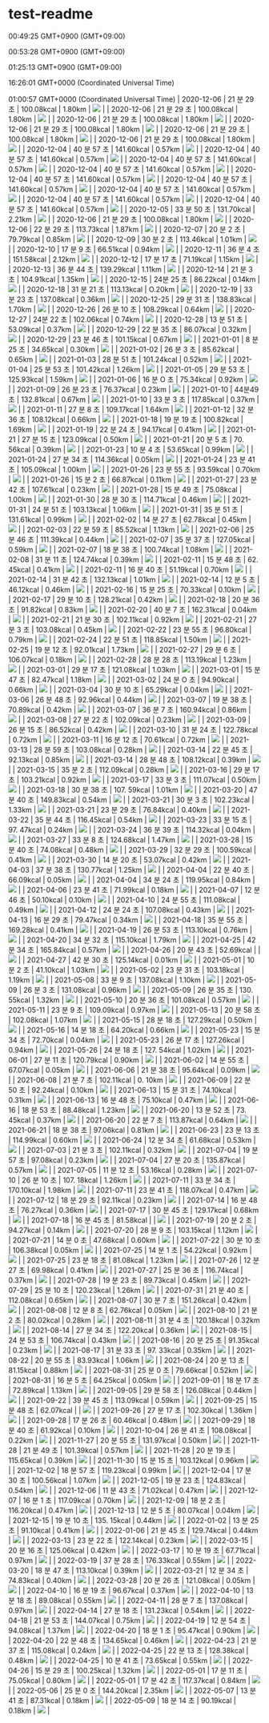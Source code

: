 # test-readme
00:49:25 GMT+0900 (GMT+09:00)

00:53:28 GMT+0900 (GMT+09:00)

01:25:13 GMT+0900 (GMT+09:00)

16:26:01 GMT+0000 (Coordinated Universal Time)

01:00:57 GMT+0000 (Coordinated Universal Time)
| 2020-12-06 | 21 분 29 초 | 100.08kcal | 1.80km | ![](https://pbs.twimg.com/media/Eog8nkrVQAAA9Yz.jpg) |
| 2020-12-06 | 21 분 29 초 | 100.08kcal | 1.80km | ![](https://pbs.twimg.com/media/Eog8nkrVQAAA9Yz.jpg) |
| 2020-12-06 | 21 분 29 초 | 100.08kcal | 1.80km | ![](https://pbs.twimg.com/media/Eog8nkrVQAAA9Yz.jpg) |
| 2020-12-06 | 21 분 29 초 | 100.08kcal | 1.80km | ![](https://pbs.twimg.com/media/Eog8nkrVQAAA9Yz.jpg) |
| 2020-12-06 | 21 분 29 초 | 100.08kcal | 1.80km | ![](https://pbs.twimg.com/media/Eog8nkrVQAAA9Yz.jpg) |
| 2020-12-06 | 21 분 29 초 | 100.08kcal | 1.80km | ![](https://pbs.twimg.com/media/Eog8nkrVQAAA9Yz.jpg) |
| 2020-12-04 | 40 분 57 초 | 141.60kcal | 0.57km | ![](https://pbs.twimg.com/media/EoWgNluVgAA8I8a.jpg) |
| 2020-12-04 | 40 분 57 초 | 141.60kcal | 0.57km | ![](https://pbs.twimg.com/media/EoWgNluVgAA8I8a.jpg) |
| 2020-12-04 | 40 분 57 초 | 141.60kcal | 0.57km | ![](https://pbs.twimg.com/media/EoWgNluVgAA8I8a.jpg) |
| 2020-12-04 | 40 분 57 초 | 141.60kcal | 0.57km | ![](https://pbs.twimg.com/media/EoWgNluVgAA8I8a.jpg) |
| 2020-12-04 | 40 분 57 초 | 141.60kcal | 0.57km | ![](https://pbs.twimg.com/media/EoWgNluVgAA8I8a.jpg) |
| 2020-12-04 | 40 분 57 초 | 141.60kcal | 0.57km | ![](https://pbs.twimg.com/media/EoWgNluVgAA8I8a.jpg) |
| 2020-12-04 | 40 분 57 초 | 141.60kcal | 0.57km | ![](https://pbs.twimg.com/media/EoWgNluVgAA8I8a.jpg) |
| 2020-12-04 | 40 분 57 초 | 141.60kcal | 0.57km | ![](https://pbs.twimg.com/media/EoWgNluVgAA8I8a.jpg) |
| 2020-12-04 | 40 분 57 초 | 141.60kcal | 0.57km | ![](https://pbs.twimg.com/media/EoWgNluVgAA8I8a.jpg) |
| 2020-12-05 | 33 분 50 초 | 131.70kcal | 2.21km | ![](https://pbs.twimg.com/media/Eob4gX0U0AI6Svu.jpg) |
| 2020-12-06 | 21 분 29 초 | 100.08kcal | 1.80km | ![](https://pbs.twimg.com/media/Eog8nkrVQAAA9Yz.jpg) |
| 2020-12-06 | 22 분 29 초 | 113.73kcal | 1.87km | ![](https://pbs.twimg.com/media/EolsLQDU0AEkHZ1.jpg) |
| 2020-12-07 | 20 분 2 초 | 79.79kcal | 0.85km | ![](https://pbs.twimg.com/media/Eoq7nuDUcAANFqK.jpg) |
| 2020-12-09 | 30 분 2 초 | 113.46kcal | 1.01km | ![](https://pbs.twimg.com/media/EozZYp1VEAAzjmw.jpg) |
| 2020-12-10 | 17 분 9 초 | 66.51kcal | 0.94km | ![](https://pbs.twimg.com/media/Eo4Uvk7VgAMu_k8.jpg) |
| 2020-12-11 | 36 분 4 초 | 151.58kcal | 2.12km | ![](https://pbs.twimg.com/media/Eo9IO1BU8AIdl8M.jpg) |
| 2020-12-12 | 17 분 17 초 | 71.19kcal | 1.15km | ![](https://pbs.twimg.com/media/EpAP1SrUwAEfuKg.jpg) |
| 2020-12-13 | 36 분 44 초 | 139.29kcal | 1.11km | ![](https://pbs.twimg.com/media/EpJ65bCU0AEps08.jpg) |
| 2020-12-14 | 21 분 3 초 | 104.91kcal | 1.35km | ![](https://pbs.twimg.com/media/EpPEEr6U8AEzsNL.jpg) |
| 2020-12-15 | 24분 25 초 | 86.22kcal | 0.14km | ![](https://pbs.twimg.com/media/EpUF7WBVoAEgQG5.jpg) |
| 2020-12-18 | 31 분 21 초 | 113.13kcal | O.20km | ![](https://pbs.twimg.com/media/EpeokPsXIAIibJT.jpg) |
| 2020-12-19 | 33 분 23 초 | 137.08kcal | 0.36km | ![](https://pbs.twimg.com/media/EpkVDrIU0AAQSmh.jpg) |
| 2020-12-25 | 29 분 31 초 | 138.83kcal | 1.70km | ![](https://pbs.twimg.com/media/EqEVL1lUUAIAeBy.jpg) |
| 2020-12-26 | 26 분 10 초 | 108.29kcal | 0.64km | ![](https://pbs.twimg.com/media/EqJ5c6IVQAEuMSm.jpg) |
| 2020-12-27 | 24분 22 초 | 102.06kcal | 0.74km | ![](https://pbs.twimg.com/media/EqNUxuCVoAAOY_w.jpg) |
| 2020-12-28 | 13 분 51 초 | 53.09kcal | 0.37km | ![](https://pbs.twimg.com/media/EqSHYzzVoAAQg0a.jpg) |
| 2020-12-29 | 22 분 35 초 | 86.07kcal | 0.32km | ![](https://pbs.twimg.com/media/EqcWr36U0AAzn0H.jpg) |
| 2020-12-29 | 23 분 46 초 | 101.15kcal | 0.67km | ![](https://pbs.twimg.com/media/EqXYUD7U0AAk5ff.jpg) |
| 2021-01-01 | 8 분 25 초 | 34.65kcal | 0.30km | ![](https://pbs.twimg.com/media/EqnvpDeVoAA27iw.jpg) |
| 2021-01-02 | 26 분 3 초 | 85.62kcal | 0.65km | ![](https://pbs.twimg.com/media/EqsdLukVEAIl3FD.jpg) |
| 2021-01-03 | 28 분 51 초 | 101.24kcal | 0.52km | ![](https://pbs.twimg.com/media/EqyamrxUYAAikMB.jpg) |
| 2021-01-04 | 25 분 53 초 | 101.42kcal | 1.26km | ![](https://pbs.twimg.com/media/Eq2M2ojUwAA7aHI.jpg) |
| 2021-01-05 | 29 분 53 초 | 125.93kcal | 1.59km | ![](https://pbs.twimg.com/media/ErAcRg1XEAE8POQ.jpg) |
| 2021-01-06 | 16 분 O 초 | 75.34kcal | 0.92km | ![](https://pbs.twimg.com/media/ErFfxDyUYAAooTl.jpg) |
| 2021-01-09 | 26 분 23 초 | 76.37kcal | 0.23km | ![](https://pbs.twimg.com/media/ErSgNWwVoAE97zt.jpg) |
| 2021-01-10 | 44분49 초 | 132.81kcal | 0.67km | ![](https://pbs.twimg.com/media/ErVfJ1ZUYAACFtU.jpg) |
| 2021-01-10 | 33 분 3 초 | 117.85kcal | 0.37km | ![](https://pbs.twimg.com/media/EraE9NuVQAEZz_V.jpg) |
| 2021-01-11 | 27 분 8 초 | 109.17kcal | 1.64km | ![](https://pbs.twimg.com/media/ErfVsytU0AM3FHb.jpg) |
| 2021-01-12 | 32 분 36 초 | 108.12kcal | 0.66km | ![](https://pbs.twimg.com/media/ErkfIdMVoAAbnEe.jpg) |
| 2021-01-18 | 19 분 19 초 | 100.82kcal | 1.69km | ![](https://pbs.twimg.com/media/EsBF8ceXEAIfzid.jpg) |
| 2021-01-19 | 22 분 24 초 | 94.17kcal | 0.41km | ![](https://pbs.twimg.com/media/EsDfeGRVcAcINXi.jpg) |
| 2021-01-21 | 27 분 15 초 | 123.09kcal | 0.50km | ![](https://pbs.twimg.com/media/EsPNz-AVcAI9lej.jpg) |
| 2021-01-21 | 20 분 5 초 | 70. 56kcal | 0.39km | ![](https://pbs.twimg.com/media/EsS1KMSVkAA8kvQ.jpg) |
| 2021-01-23 | 10 분 4 초 | 53.65kcal | 0.99km | ![](https://pbs.twimg.com/media/Esa5G8MUUAIVlGx.jpg) |
| 2021-01-24 | 27 분 34 초 | 114.36kcal | 0.05km | ![](https://pbs.twimg.com/media/EsiQv0eVkAAKkQB.jpg) |
| 2021-01-24 | 23 분 41 초 | 105.09kcal | 1.00km | ![](https://pbs.twimg.com/media/EsdpmUmVoAAlaHw.jpg) |
| 2021-01-26 | 23 분 55 초 | 93.59kcal | 0.70km | ![](https://pbs.twimg.com/media/EsnctlNUYAAceob.jpg) |
| 2021-01-26 | 15 분 2 초 | 66.87kcal | 0.11km | ![](https://pbs.twimg.com/media/Essk8ReUYAMLiiw.jpg) |
| 2021-01-27 | 23 분 42 초 | 107.61kcal | 0.23km | ![](https://pbs.twimg.com/media/EsxrikCUUAUwRky.jpg) |
| 2021-01-28 | 15 분 49 초 | 75.08kcal | 1.00km | ![](https://pbs.twimg.com/media/Es2qo4qVoAQSTav.jpg) |
| 2021-01-30 | 28 분 30 초 | 114.71kcal | 0.46km | ![](https://pbs.twimg.com/media/Es8SaiWU4AQirgM.jpg) |
| 2021-01-31 | 24 분 51 초 | 103.13kcal | 1.06km | ![](https://pbs.twimg.com/media/EtBYazMU4AUQAM1.jpg) |
| 2021-01-31 | 35 분 51 초 | 131.61kcal | 0.99km | ![](https://pbs.twimg.com/media/EtGSOZiU4AEIHc_.jpg) |
| 2021-02-02 | 14 분 27 초 | 62.78kcal | 0.45km | ![](https://pbs.twimg.com/media/EtQdOG3U4AAHjss.jpg) |
| 2021-02-03 | 22 분 59 초 | 85.52kcal | 1.13km | ![](https://pbs.twimg.com/media/EtVpKoXUcAIbBGB.jpg) |
| 2021-02-06 | 25 분 46 초 | 111.39kcal | 0.44km | ![](https://pbs.twimg.com/media/EtgtOMKVkAAnjVS.jpg) |
| 2021-02-07 | 35 분 37 초 | 127.05kcal | 0.59km | ![](https://pbs.twimg.com/media/Etlnc8IUUAAB9AI.jpg) |
| 2021-02-07 | 18 분 38 초 | 100.74kcal | 1.08km | ![](https://pbs.twimg.com/media/EtqPyLFUUAExCrO.jpg) |
| 2021-02-08 | 31 분 11 초 | 124.74kcal | 0.39km | ![](https://pbs.twimg.com/media/EtvdZShUUAYvDno.jpg) |
| 2021-02-11 | 15 분 48 초 | 62. 45kcal | 0.41km | ![](https://pbs.twimg.com/media/Et6N1n2VEAAd294.jpg) |
| 2021-02-11 | 16 분 40 초 | 51.19kcal | 0.70km | ![](https://pbs.twimg.com/media/Et-6Bs_UYAI2R_q.jpg) |
| 2021-02-14 | 31 분 42 초 | 132.13kcal | 1.01km | ![](https://pbs.twimg.com/media/EuOV1nuUYAAN9ru.jpg) |
| 2021-02-14 | 12 분 5 초 | 46.12kcal | 0.46km | ![](https://pbs.twimg.com/media/EuK0mrHUUAAsRKq.jpg) |
| 2021-02-16 | 15 분 25 초 | 70.33kcal | 0.10km | ![](https://pbs.twimg.com/media/EuYopILVoAAgXXF.jpg) |
| 2021-02-17 | 29 분 10 초 | 128.21kcal | 0.42km | ![](https://pbs.twimg.com/media/EudzI8NUYAQ5GG_.jpg) |
| 2021-02-18 | 20 분 36 초 | 91.82kcal | 0.83km | ![](https://pbs.twimg.com/media/Eui6tGhUcAEYN-h.jpg) |
| 2021-02-20 | 40 분 7 초 | 162.31kcal | 0.04km | ![](https://pbs.twimg.com/media/Eup7ojDVgAAPmwO.jpg) |
| 2021-02-21 | 21 분 30 초 | 102.11kcal | 0.92km | ![](https://pbs.twimg.com/media/EuyVaLZUUAAFQ72.jpg) |
| 2021-02-21 | 27 분 3 초 | 103.08kcal | 0.45km | ![](https://pbs.twimg.com/media/EutqJJzVkAMySOz.jpg) |
| 2021-02-22 | 23 분 55 초 | 96.80kcal | 0.79km | ![](https://pbs.twimg.com/media/Eu3jaxTVgAQoprq.jpg) |
| 2021-02-24 | 22 분 51 초 | 118.85kcal | 1.50km | ![](https://pbs.twimg.com/media/EvBzuTBUcAMdNrX.jpg) |
| 2021-02-25 | 19 분 12 초 | 92.01kcal | 1.73km | ![](https://pbs.twimg.com/media/EvG71jBUUAI5Ple.jpg) |
| 2021-02-27 | 29 분 6 초 | 106.07kcal | 0.18km | ![](https://pbs.twimg.com/media/EvMjGgoUUAMS_aW.jpg) |
| 2021-02-28 | 28 분 28 초 | 113.19kcal | 1.23km | ![](https://pbs.twimg.com/media/EvRtDCbVEAEoGXI.jpg) |
| 2021-03-01 | 29 분 17 초 | 121.08kcal | 1.03km | ![](https://pbs.twimg.com/media/EvWxOneUUAAJmIF.jpg) |
| 2021-03-01 | 15 분 47 초 | 82.47kcal | 1.18km | ![](https://pbs.twimg.com/media/EvbqjG4UYAQjXZF.jpg) |
| 2021-03-02 | 24 분 O 초 | 94.90kcal | 0.66km | ![](https://pbs.twimg.com/media/EvgsfeUVgAApSCB.jpg) |
| 2021-03-04 | 30 분 10 초 | 65.29kcal | 0.04km | ![](https://pbs.twimg.com/media/EvrEHjEVEAE1oxF.jpg) |
| 2021-03-06 | 26 분 48 초 | 92.96kcal | 0.44km | ![](https://pbs.twimg.com/media/EvxO_SoVoAYtcw5.jpg) |
| 2021-03-07 | 19 분 38 초 | 70.89kcal | 0.42km | ![](https://pbs.twimg.com/media/Ev6aMzHVkAAljG2.jpg) |
| 2021-03-07 | 36 분 7 초 | 160.94kcal | 0.86km | ![](https://pbs.twimg.com/media/Ev114IyUUAMD_SZ.jpg) |
| 2021-03-08 | 27 분 22 초 | 102.09kcal | 0.23km | ![](https://pbs.twimg.com/media/Ev_rT9hVkAQ4Kc-.jpg) |
| 2021-03-09 | 26 분 15 초 | 86.52kcal | 0.42km | ![](https://pbs.twimg.com/media/EwEu46nWYAEJ22r.jpg) |
| 2021-03-10 | 31 분 24 초 | 122.78kcal | 0.72km | ![](https://pbs.twimg.com/media/EwJ6wCuVkAANnMy.jpg) |
| 2021-03-11 | 16 분 12 초 | 70.61kcal | 0.72km | ![](https://pbs.twimg.com/media/EwPAh5hUUAIOqCO.jpg) |
| 2021-03-13 | 28 분 59 초 | 103.08kcal | 0.28km | ![](https://pbs.twimg.com/media/EwUyWkBVEAI99QB.jpg) |
| 2021-03-14 | 22 분 45 초 | 92.13kcal | 0.85km | ![](https://pbs.twimg.com/media/EweKq0DVgAAEvQf.jpg) |
| 2021-03-14 | 28 분 48 초 | 108.12kcal | 0.39km | ![](https://pbs.twimg.com/media/EwaDo8hUYAIY5HL.jpg) |
| 2021-03-15 | 35 분 2 초 | 112.09kcal | 0.28km | ![](https://pbs.twimg.com/media/Ewjrm5CUcAAd0dW.jpg) |
| 2021-03-16 | 29 분 17 초 | 103.21kcal | 0.92km | ![](https://pbs.twimg.com/media/Ewo0IYQU8Askm7c.jpg) |
| 2021-03-17 | 33 분 3 초 | 111.07kcal | 0.50km | ![](https://pbs.twimg.com/media/Ewt9wv0VoAwPg3Q.jpg) |
| 2021-03-18 | 30 분 38 초 | 107. 59kcal | 1.01km | ![](https://pbs.twimg.com/media/EwzHQp_UUAU3i3W.jpg) |
| 2021-03-20 | 47 분 40 초 | 149.83kcal | 0.54km | ![](https://pbs.twimg.com/media/Ew5XNqRVEAQVjat.jpg) |
| 2021-03-21 | 30 분 3 초 | 102.23kcal | 1.33km | ![](https://pbs.twimg.com/media/Ew9-7XMVoAMqolx.jpg) |
| 2021-03-21 | 23 분 29 초 | 76.84kcal | 0.40km | ![](https://pbs.twimg.com/media/ExChTdpU8AEtYfm.jpg) |
| 2021-03-22 | 35 분 44 초 | 116.45kcal | 0.54km | ![](https://pbs.twimg.com/media/ExHvgmVU8AQTQ-g.jpg) |
| 2021-03-23 | 33 분 15 초 | 97. 47kcal | 0.24km | ![](https://pbs.twimg.com/media/ExMpBALUcAkGlgm.jpg) |
| 2021-03-24 | 36 분 39 초 | 114.32kcal | 0.04km | ![](https://pbs.twimg.com/media/ExRuZg4VIAMwuz4.jpg) |
| 2021-03-27 | 33 분 8 초 | 124.68kcal | 1.47km | ![](https://pbs.twimg.com/media/Exe2wEFVoAQ8tpg.jpg) |
| 2021-03-28 | 15 분 40 초 | 74.08kcal | 0.48km | ![](https://pbs.twimg.com/media/ExkF0-qVIAMtSey.jpg) |
| 2021-03-29 | 32 분 29 초 | 100.59kcal | 0.41km | ![](https://pbs.twimg.com/media/Exrw5m8U8AAq15v.jpg) |
| 2021-03-30 | 14 분 20 초 | 53.07kcal | 0.42km | ![](https://pbs.twimg.com/media/Exw2BmIUYAQxEkJ.jpg) |
| 2021-04-03 | 37 분 38 초 | 130.77kcal | 1.25km | ![](https://pbs.twimg.com/media/EyBJRGSUcAMy6qS.jpg) |
| 2021-04-04 | 22 분 40 초 | 66.09kcal | 0.05km | ![](https://pbs.twimg.com/media/EyKpfqCUcAAohCn.jpg) |
| 2021-04-04 | 34 분 24 초 | 119.95kcal | 0.84km | ![](https://pbs.twimg.com/media/EyGDHacU8AAtNEK.jpg) |
| 2021-04-06 | 23 분 41 초 | 71.99kcal | 0.18km | ![](https://pbs.twimg.com/media/EyU8nXwVoAEMYF8.jpg) |
| 2021-04-07 | 12 분 46 초 | 50.10kcal | 0.10km | ![](https://pbs.twimg.com/media/EyaDSwPU4AE_M_i.jpg) |
| 2021-04-10 | 24 분 55 초 | 111.08kcal | 0.49km | ![](https://pbs.twimg.com/media/EykwTvGVEAIHgqv.jpg) |
| 2021-04-12 | 24 분 24 초 | 107.08kcal | 0.43km | ![](https://pbs.twimg.com/media/Eyz89nwVcAAySUU.jpg) |
| 2021-04-13 | 16 분 29 초 | 79.47kcal | 0.34km | ![](https://pbs.twimg.com/media/Ey48UFOVoAA1jZh.jpg) |
| 2021-04-18 | 35 분 55 초 | 169.28kcal | 0.41km | ![](https://pbs.twimg.com/media/EzQAbRKVIAUtAyT.jpg) |
| 2021-04-19 | 26 분 53 초 | 113.10kcal | 0.76km | ![](https://pbs.twimg.com/media/EzX48GtVIAklCv3.jpg) |
| 2021-04-20 | 34 분 32 초 | 115.10kcal | 1.79km | ![](https://pbs.twimg.com/media/EzdJOEeVUAU_HJK.jpg) |
| 2021-04-25 | 42 분 34 초 | 165.84kcal | 0.57km | ![](https://pbs.twimg.com/media/Ez23W5MUcAAPU-_.jpg) |
| 2021-04-26 | 20 분 43 초 | 52.69kcal |  | ![](https://pbs.twimg.com/media/Ez78ZhwVkAQ3dLR.jpg) |
| 2021-04-27 | 42 분 30 초 | 125.14kcal | 0.01km | ![](https://pbs.twimg.com/media/E0BLpGYVgAMPVUw.jpg) |
| 2021-05-01 | 10 분 2 초 | 41.10kcal | 1.03km | ![](https://pbs.twimg.com/media/E0Q8ETjUcAAWuCl.jpg) |
| 2021-05-02 | 23 분 31 초 | 103.18kcal | 1.19km | ![](https://pbs.twimg.com/media/E0WJ61bVIAYavNb.jpg) |
| 2021-05-08 | 33 분 9 초 | 137.08kcal | 1.10km | ![](https://pbs.twimg.com/media/E01UUvdUUAEmCsi.jpg) |
| 2021-05-09 | 26 분 3 초 | 131.08kcal | 0.96km | ![](https://pbs.twimg.com/media/E0-5_75UUAgN_cB.jpg) |
| 2021-05-09 | 26 분 35 초 | 130. 55kcal | 1.32km | ![](https://pbs.twimg.com/media/E06bRs2VEAMXbR8.jpg) |
| 2021-05-10 | 20 분 36 초 | 101.08kcal | 0.57km | ![](https://pbs.twimg.com/media/E1D__JaVIAIY_nT.jpg) |
| 2021-05-11 | 23 분 9 초 | 109.09kcal | 0.97km | ![](https://pbs.twimg.com/media/E1JKYq1VgAEwkEz.jpg) |
| 2021-05-13 | 20 분 58 초 | 102.08kcal | 1.07km | ![](https://pbs.twimg.com/media/E1Td5b0VEAEFUhO.jpg) |
| 2021-05-15 | 28 분 18 초 | 127.29kcal | 0.50km | ![](https://pbs.twimg.com/media/E1ZARgzVoAMM3dM.jpg) |
| 2021-05-16 | 14 분 18 초 | 64.20kcal | 0.66km | ![](https://pbs.twimg.com/media/E1i3zRiVkAELCVV.jpg) |
| 2021-05-23 | 15 분 34 초 | 72.70kcal | 0.04km | ![](https://pbs.twimg.com/media/E2HAKvWUcAAuAG7.jpg) |
| 2021-05-23 | 26 분 17 초 | 127.26kcal | 0.94km | ![](https://pbs.twimg.com/media/E2Cc3WEVcAE-umV.jpg) |
| 2021-05-26 | 24 분 18 초 | 127. 54kcal | 1.02km | ![](https://pbs.twimg.com/media/E2WauiOVoAM4SX3.jpg) |
| 2021-06-01 | 27 분 11 초 | 120.79kcal | 0.90km | ![](https://pbs.twimg.com/media/E21XnrfVkAMq2xQ.jpg) |
| 2021-06-02 | 14 분 55 초 | 67.07kcal | 0.05km | ![](https://pbs.twimg.com/media/E26gwfhVcAAlN7C.jpg) |
| 2021-06-06 | 21 분 38 초 | 95.64kcal | 0.09km | ![](https://pbs.twimg.com/media/E3PFvL8VgAEujEC.jpg) |
| 2021-06-08 | 21 분 7 초 | 102.11kcal | 0. 10km | ![](https://pbs.twimg.com/media/E3Zb7u2VcAAafGL.jpg) |
| 2021-06-09 | 22 분 50 초 | 92.24kcal | 0.10km | ![](https://pbs.twimg.com/media/E3emRxUVcAIxtK2.jpg) |
| 2021-06-13 | 15 분 31 초 | 74.10kcal | 0.31km | ![](https://pbs.twimg.com/media/E3xO1XgVgAYs8vJ.jpg) |
| 2021-06-13 | 16 분 48 초 | 75.10kcal | 0.47km | ![](https://pbs.twimg.com/media/E3zIOvpUcAQyBgn.jpg) |
| 2021-06-16 | 18 분 53 초 | 88.48kcal | 1.23km | ![](https://pbs.twimg.com/media/E4CqKadUUAAfYGq.jpg) |
| 2021-06-20 | 13 분 52 초 | 73. 45kcal | 0.37km | ![](https://pbs.twimg.com/media/E4XJ0lmVgAAbGPT.jpg) |
| 2021-06-20 | 22 분 7 초 | 113.87kcal | 0.64km | ![](https://pbs.twimg.com/media/E4So1naVUAgYMKF.jpg) |
| 2021-06-21 | 18 분 38 초 | 97.06kcal | 0.81km | ![](https://pbs.twimg.com/media/E4cCuiaWEAQClI6.jpg) |
| 2021-06-23 | 23 분 13 초 | 114.99kcal | 0.60km | ![](https://pbs.twimg.com/media/E4mrR6qVkAAOt5D.jpg) |
| 2021-06-24 | 12 분 34 초 | 61.68kcal | 0.53km | ![](https://pbs.twimg.com/media/E4ryRYJUYAIzFnt.jpg) |
| 2021-07-03 | 21 분 3 초 | 102.11kcal | 0.32km | ![](https://pbs.twimg.com/media/E5V2wOVUYAIu2P_.jpg) |
| 2021-07-04 | 19 분 57 초 | 97.08kcal | 0.23km | ![](https://pbs.twimg.com/media/E5e0E3ZUcAMriQC.jpg) |
| 2021-07-04 | 27 분 20 초 | 135.87kcal | 0.57km | ![](https://pbs.twimg.com/media/E5ay4ANVgAEGi3E.jpg) |
| 2021-07-05 | 11 분 12 초 | 53.16kcal | 0.28km | ![](https://pbs.twimg.com/media/E5kBj5FVUAEOO0D.jpg) |
| 2021-07-10 | 26 분 10 초 | 107. 18kcal | 1.26km | ![](https://pbs.twimg.com/media/E55oYlfVgAQgiF5.jpg) |
| 2021-07-11 | 33 분 34 초 | 170.10kcal | 1.98km | ![](https://pbs.twimg.com/media/E6C_YJRUUAAN_XK.jpg) |
| 2021-07-11 | 23 분 41 초 | 118.07kcal | 0.47km | ![](https://pbs.twimg.com/media/E5-92SIVEAAEKRM.jpg) |
| 2021-07-12 | 18 분 29 초 | 92.11kcal | 0.23km | ![](https://pbs.twimg.com/media/E6Ig5QrUYAA7qBU.jpg) |
| 2021-07-14 | 16 분 48 초 | 76.27kcal | 0.36km | ![](https://pbs.twimg.com/media/E6SyjzdUUAEQtkW.jpg) |
| 2021-07-17 | 30 분 45 초 | 129.17kcal | 0.68km | ![](https://pbs.twimg.com/media/E6equRDVgAMb_Mi.jpg) |
| 2021-07-18 | 16 분 45 초 | 81.58kcal |  | ![](https://pbs.twimg.com/media/E6i9r42VgAEmyjy.jpg) |
| 2021-07-19 | 20 분 2 초 | 94.27kcal | 0.14km | ![](https://pbs.twimg.com/media/E6sP_PfVcBAXyJ5.jpg) |
| 2021-07-20 | 28 분 9 초 | 103.15kcal | 1.12km | ![](https://pbs.twimg.com/media/E6xwNvGVgAANz9Z.jpg) |
| 2021-07-21 | 14 분 0 초 | 47.68kcal | 0.60km | ![](https://pbs.twimg.com/media/E621jkRVEAM4tAR.jpg) |
| 2021-07-22 | 30 분 10 초 | 106.38kcal | 0.05km | ![](https://pbs.twimg.com/media/E68Cs4pVoAUVaUf.jpg) |
| 2021-07-25 | 14 분 1 초 | 54.22kcal | 0.92km | ![](https://pbs.twimg.com/media/E7Hg5nqVIAERNgs.jpg) |
| 2021-07-25 | 23 분 18 초 | 81.08kcal | 1.23km | ![](https://pbs.twimg.com/media/E7LZSGDUcAE-4Xa.jpg) |
| 2021-07-26 | 12 분 27 초 | 69.98kcal | 0.41km | ![](https://pbs.twimg.com/media/E7Qg8LaVkAcPBcP.jpg) |
| 2021-07-27 | 25 분 36 초 | 116.74kcal | 0.37km | ![](https://pbs.twimg.com/media/E7VzHZcVUAEW1KG.jpg) |
| 2021-07-28 | 19 분 23 초 | 89.73kcal | 0.45km | ![](https://pbs.twimg.com/media/E7a7F6VVoAojgjn.jpg) |
| 2021-07-29 | 25 분 10 초 | 120.23kcal | 1.26km | ![](https://pbs.twimg.com/media/E7gDCSvVEAQUD77.jpg) |
| 2021-07-31 | 21 분 40 초 | 112.08kcal | 0.65km | ![](https://pbs.twimg.com/media/E7lxYC3UYAAP_CQ.jpg) |
| 2021-08-07 | 30 분 7 초 | 151.26kcal | 0.42km | ![](https://pbs.twimg.com/media/E8KKJR6VcAgu7qc.jpg) |
| 2021-08-08 | 12 분 8 초 | 62.76kcal | 0.05km | ![](https://pbs.twimg.com/media/E8O8YB9VgAEBHxy.jpg) |
| 2021-08-10 | 21 분 2 초 | 80.02kcal | 0.28km | ![](https://pbs.twimg.com/media/E8d1T5MVkAUtaxk.jpg) |
| 2021-08-11 | 31 분 4 초 | 120.18kcal | 0.32km | ![](https://pbs.twimg.com/media/E8jA0d-UUAAYs5S.jpg) |
| 2021-08-14 | 27 분 34 초 | 122.20kcal | 0.36km | ![](https://pbs.twimg.com/media/E8t9tlrVEAA6AMV.jpg) |
| 2021-08-15 | 24 분 53 초 | 106.74kcal | 0.43km | ![](https://pbs.twimg.com/media/E8y3A4qUUAUDEwm.jpg) |
| 2021-08-16 | 20 분 25 초 | 91.35kcal | 0.23km | ![](https://pbs.twimg.com/media/E84ExgnVgAMAokM.jpg) |
| 2021-08-17 | 31 분 33 초 | 97. 33kcal | 0.35km | ![](https://pbs.twimg.com/media/E9B4UrKVkAQo8RW.jpg) |
| 2021-08-22 | 20 분 55 초 | 83.93kcal | 1.06km | ![](https://pbs.twimg.com/media/E9bljnOVEAQlIsO.jpg) |
| 2021-08-24 | 20 분 13 초 | 81.15kcal | 0.88km | ![](https://pbs.twimg.com/media/E9lqTIzUYAQr2Oh.jpg) |
| 2021-08-31 | 25 분 0 초 | 79.66kcal | 0.52km | ![](https://pbs.twimg.com/media/E-J-d3YUUAge5lw.jpg) |
| 2021-08-31 | 16 분 5 초 | 64.25kcal | 0.05km | ![](https://pbs.twimg.com/media/E-F0QoqUUAMwxR2.jpg) |
| 2021-09-01 | 18 분 17 초 | 72.89kcal | 1.13km | ![](https://pbs.twimg.com/media/E-POgb-VQAAUwto.jpg) |
| 2021-09-05 | 29 분 58 초 | 126.08kcal | 0.44km | ![](https://pbs.twimg.com/media/E-jvKtKVUAY_GIW.jpg) |
| 2021-09-22 | 39 분 45 초 | 113.09kcal | 0.59km | ![](https://pbs.twimg.com/media/E_7XWizUUAUsGhv.jpg) |
| 2021-09-25 | 15 분 48 초 | 62.07kcal |  | ![](https://pbs.twimg.com/media/FAGREFWVkAE1dYR.jpg) |
| 2021-09-26 | 27 분 17 초 | 102.30kcal | 1.36km | ![](https://pbs.twimg.com/media/FAP4fncVUAAsHI_.jpg) |
| 2021-09-28 | 17 분 26 초 | 60.46kcal | 0.48km | ![](https://pbs.twimg.com/media/FAZ4fU9UcAAPpeT.jpg) |
| 2021-09-29 | 18 분 40 초 | 61.92kcal | 0.10km | ![](https://pbs.twimg.com/media/FAfAWppVUAAiorz.jpg) |
| 2021-10-04 | 26 분 41 초 | 108.08kcal | 0.22km | ![](https://pbs.twimg.com/media/FA41xChUcAUf4zr.jpg) |
| 2021-11-27 | 20 분 55 초 | 131.97kcal | 0.50km | ![](https://pbs.twimg.com/media/FFKs2aeVUAIHvOr.jpg) |
| 2021-11-28 | 21 분 49 초 | 101.39kcal | 0.57km | ![](https://pbs.twimg.com/media/FFUXRi9UUAA-oIq.jpg) |
| 2021-11-28 | 20 분 19 초 | 115.65kcal | 0.39km | ![](https://pbs.twimg.com/media/FFPpAPnUcAQUGmg.jpg) |
| 2021-11-30 | 15 분 15 초 | 103.12kcal | 0.96km | ![](https://pbs.twimg.com/media/FFestTnVgAEpaUy.jpg) |
| 2021-12-02 | 18 분 57 초 | 119.23kcal | 0.99km | ![](https://pbs.twimg.com/media/FFo31jYVgAIPS8V.jpg) |
| 2021-12-04 | 17 분 30 초 | 100.56kcal | 1.07km | ![](https://pbs.twimg.com/media/FFwzvw8UcAEA_kY.jpg) |
| 2021-12-05 | 19 분 23 초 | 124.83kcal | 0.54km | ![](https://pbs.twimg.com/media/FFzhl-SVUAcRTQC.jpg) |
| 2021-12-06 | 11 분 43 초 | 71.02kcal | 0.47km | ![](https://pbs.twimg.com/media/FF9g_9lVUAEApDN.jpg) |
| 2021-12-07 | 16 분 1 초 | 117.09kcal | 0.70km | ![](https://pbs.twimg.com/media/FGCnWRMVgAIvd15.jpg) |
| 2021-12-09 | 18 분 2 초 | 116.20kcal | 0.47km | ![](https://pbs.twimg.com/media/FGM_T_TVkAM8cUB.jpg) |
| 2021-12-13 | 12 분 5 초 | 80.07kcal | 0.04km | ![](https://pbs.twimg.com/media/FGhdR1qUUAMVvjN.jpg) |
| 2021-12-15 | 19 분 10 초 | 135. 15kcal | 0.44km | ![](https://pbs.twimg.com/media/FGry-53VcAAMa3Q.jpg) |
| 2022-01-02 | 13 분 25 초 | 91.10kcal | 0.41km | ![](https://pbs.twimg.com/media/FIEM9RrUcAARtfI.jpg) |
| 2022-01-06 | 21 분 45 초 | 129.74kcal | 0.44km | ![](https://pbs.twimg.com/media/FIdRMaWUUAA2kcL.jpg) |
| 2022-03-13 | 23 분 22 초 | 122.14kcal | 0.23km | ![](https://pbs.twimg.com/media/FNuMSx6VEAQST5n.jpg) |
| 2022-03-15 | 20 분 16 초 | 125.06kcal | 0.42km | ![](https://pbs.twimg.com/media/FN7bkvpVcAYBjZZ.jpg) |
| 2022-03-17 | 10 분 19 초 | 67.71kcal | 0.97km | ![](https://pbs.twimg.com/media/FOAqfPgUYAEbPHR.jpg) |
| 2022-03-19 | 37 분 28 초 | 176.33kcal | 0.55km | ![](https://pbs.twimg.com/media/FOLU9K6VIAEDCVX.jpg) |
| 2022-03-20 | 18 분 47 초 | 113.10kcal | 0.39km | ![](https://pbs.twimg.com/media/FOQ1RqxUcAQQv6l.jpg) |
| 2022-03-21 | 12 분 34 초 | 74.83kcal | 0.40km | ![](https://pbs.twimg.com/media/FOaPKyyVgAA0Xof.jpg) |
| 2022-03-28 | 20 분 26 초 | 121.08kcal | 0.05km | ![](https://pbs.twimg.com/media/FO-TFcTVEAEyqYR.jpg) |
| 2022-04-10 | 16 분 19 초 | 96.67kcal | 0.37km | ![](https://pbs.twimg.com/media/FQBRkK3akAAuvx2.jpg) |
| 2022-04-10 | 13 분 18 초 | 89.08kcal | 0.55km | ![](https://pbs.twimg.com/media/FP-hZ3PaQAIMatq.jpg) |
| 2022-04-11 | 28 분 7 초 | 137.08kcal | 0.97km | ![](https://pbs.twimg.com/media/FQGeHzTacAEjXsg.jpg) |
| 2022-04-14 | 27 분 18 초 | 131.23kcal | 0.54km | ![](https://pbs.twimg.com/media/FQRC1wFVUAElAmV.jpg) |
| 2022-04-18 | 21 분 53 초 | 144.07kcal | 0.75km | ![](https://pbs.twimg.com/media/FQoa6h9UYAEmsD7.jpg) |
| 2022-04-19 | 12 분 54 초 | 94.08kcal | 1.37km | ![](https://pbs.twimg.com/media/FQqqpILVcAU1HW4.jpg) |
| 2022-04-20 | 18 분 1 초 | 95.47kcal | 0.90km | ![](https://pbs.twimg.com/media/FQvyFI2VgAccSLA.jpg) |
| 2022-04-20 | 22 분 48 초 | 134.65kcal | 0.46km | ![](https://pbs.twimg.com/media/FQ0zqSAUUAEGAyw.jpg) |
| 2022-04-23 | 21 분 37 초 | 115.08kcal | 0.24km | ![](https://pbs.twimg.com/media/FRBVhOVVEAANqDq.jpg) |
| 2022-04-25 | 22 분 13 초 | 128.38kcal | 0.48km | ![](https://pbs.twimg.com/media/FROifCXVUAATGUO.jpg) |
| 2022-04-25 | 10 분 41 초 | 73.65kcal | 0.55km | ![](https://pbs.twimg.com/media/FRJpJCZVkAAprzT.jpg) |
| 2022-04-26 | 15 분 29 초 | 100.25kcal | 1.32km | ![](https://pbs.twimg.com/media/FRTmpJvVcAAfFmf.jpg) |
| 2022-05-01 | 17 분 11 초 | 75.05kcal | 0.80km | ![](https://pbs.twimg.com/media/FRo_L36VsAA_kMH.jpg) |
| 2022-05-01 | 17 분 42 초 | 117.37kcal | 0.84km | ![](https://pbs.twimg.com/media/FRtf3lSVcAAB4Xy.jpg) |
| 2022-05-06 | 25 분 0 초 | 144.20kcal | 2.35km | ![](https://pbs.twimg.com/media/FSD5d29VcAAfSLE.jpg) |
| 2022-05-07 | 13 분 41 초 | 87.31kcal | 0.18km | ![](https://pbs.twimg.com/media/FSHldEGUYAIpLiS.jpg) |
| 2022-05-09 | 18 분 14 초 | 90.19kcal | 0.18km | ![](https://pbs.twimg.com/media/FSWsBgPVEAEVRJ2.jpg) |
